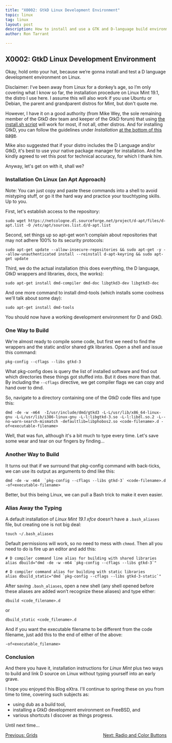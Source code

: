 ```yaml
---
title: "X0002: GtkD Linux Development Environment"
topic: linux
tag: linux
layout: post
description: How to install and use a GTK and D-language build environment on Linux Mint.
author: Ron Tarrant

---
```


## X0002: GtkD Linux Development Environment

Okay, hold onto your hat, because we’re gonna install and test a D language development environment on Linux.

Disclaimer:
I’ve been away from Linux for a donkey’s age, so I’m only covering what I know so far, the installation procedure on Linux Mint 19.1, the distro I use here. I assume this will also work if you use Ubuntu or Debian, the parent and grandparent distros for Mint, but don't quote me.

However, I have it on a good authority (from Mike Wey, the sole remaining member of the GtkD dev team and keeper of the GtkD forum) that using [the install.sh script](https://dlang.org/install.html) will work for most, if not all, other distros. And for installing GtkD, you can follow the guidelines under *Installation* [at the bottom of this page](https://github.com/gtkd-developers/GtkD/wiki).

Mike also suggested that if your distro includes the D Language and/or GtkD, it's best to use your native package manager for installation. And he kindly agreed to vet this post for technical accuracy, for which I thank him.

Anyway, let's get on with it, shall we?

### Installation On Linux (an Apt Approach)

Note: You can just copy and paste these commands into a shell to avoid mistyping stuff, or go it the hard way and practice your touchtyping skills. Up to you.

First, let's establish access to the repository:

```
sudo wget https://netcologne.dl.sourceforge.net/project/d-apt/files/d-apt.list -O /etc/apt/sources.list.d/d-apt.list
```

Second, set things up so apt-get won't complain about repositories that may not adhere 100% to its security protocols:

```
sudo apt-get update --allow-insecure-repositories && sudo apt-get -y --allow-unauthenticated install --reinstall d-apt-keyring && sudo apt-get update
```

Third, we do the actual installation (this does everything, the D language, GtkD wrappers and libraries, docs, the works):

```
sudo apt-get install dmd-compiler dmd-doc libgtkd3-dev libgtkd3-doc
```

And one more command to install dmd-tools (which installs some coolness we'll talk about some day):

```
sudo apt-get install dmd-tools
```

You should now have a working development environment for D and GtkD.

### One Way to Build

We're almost ready to compile some code, but first we need to find the wrappers and the static and/or shared gtk libraries. Open a shell and issue this command:

```
pkg-config --cflags --libs gtkd-3
```

What pkg-config does is query the list of installed software and find out which directories these things got stuffed into. But it does more than that. By including the `--cflags` directive, we get compiler flags we can copy and hand over to dmd.

So, navigate to a directory containing one of the GtkD code files and type this:

```
dmd -de -w -m64  -I/usr/include/dmd/gtkd3 -L-L/usr/lib/x86_64-linux-gnu -L-L/usr/lib/i386-linux-gnu -L-l:libgtkd-3.so -L-l:libdl.so.2 -L--no-warn-search-mismatch -defaultlib=libphobos2.so <code-filename>.d -of<executable-filename>
```

Well, that was fun, although it's a bit much to type every time. Let's save some wear and tear on our fingers by finding...

### Another Way to Build

It turns out that if we surround that pkg-config command with back-ticks, we can use its output as arguments to dmd like this: 

```
dmd -de -w -m64  `pkg-config --cflags --libs gtkd-3` <code-filename>.d -of<executable-filename>
```

Better, but this being Linux, we can pull a Bash trick to make it even easier.

### Alias Away the Typing

A default installation of *Linux Mint 19.1 xfce* doesn't have a `.bash_aliases` file, but creating one is not big deal:

```
touch ~/.bash_aliases
```

Default permissions will work, so no need to mess with `chmod`. Then all you need to do is fire up an editor and add this:

```
# D compiler command line alias for building with shared libraries
alias dbuild="dmd -de -w -m64 `pkg-config --cflags --libs gtkd-3`"

# D compiler command alias for building with static libraries
alias dbuild_static="dmd `pkg-config --cflags --libs gtkd-3-static`"
```

After saving `.bash_aliases`, open a new shell (any shell opened before these aliases are added won’t recognize these aliases) and type either:

```
dbuild <code_filename>.d
```

or

```
dbuild_static <code_filename>.d
```

And if you want the executable filename to be different from the code filename, just add this to the end of either of the above:

```
-of<executable_filename>
```

### Conclusion

And there you have it, installation instructions for *Linux Mint* plus two ways to build and link D source on Linux without typing yourself into an early grave.

I hope you enjoyed this Blog eXtra. I'll continue to spring these on you from time to time, covering such subjects as:

- using dub as a build tool,
- installing a GtkD development environment on FreeBSD, and
- various shortcuts I discover as things progress.
 
Until next time...

<div class="blog-nav">
	<div style="float: left;">
		<a href="/2019/03/29/0022-grids.html">Previous: Grids</a>
	</div>
	<div style="float: right;">
		<a href="/2019/04/02/0023-radio-and-color-buttons.html">Next: Radio and Color Buttons</a>
	</div>
</div>
